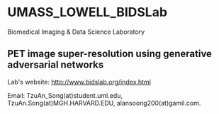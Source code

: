 # UMASS_LOWELL_BIDSLab
Biomedical Imaging & Data Science Laboratory

## PET image super-resolution using generative adversarial networks


Lab's website:
http://www.bidslab.org/index.html


Email: TzuAn_Song(at)student.uml.edu, 
       TzuAn.Song(at)MGH.HARVARD.EDU, 
       alansoong200(at)gamil.com.

